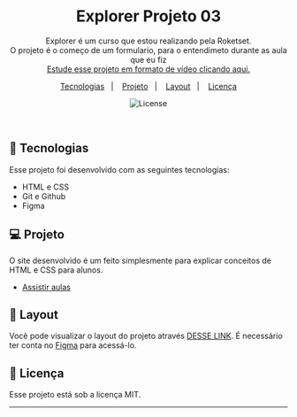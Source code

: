 <h1 align="center"> Explorer Projeto 03</h1>

<p align="center">
Explorer é um curso que estou realizando pela Roketset. <br/>
  O projeto é o começo de um formulario, para o entendimeto durante as aula que eu fiz <br/>
<a href="https://app.rocketseat.com.br/classroom/stage-03/group/formularios-validacoes-e-customizacoes/challenge/criando-formularios">Estude esse projeto em formato de vídeo clicando aqui.</a>
</p>

<p align="center">
  <a href="#-tecnologias">Tecnologias</a>&nbsp;&nbsp;&nbsp;|&nbsp;&nbsp;&nbsp;
  <a href="#-projeto">Projeto</a>&nbsp;&nbsp;&nbsp;|&nbsp;&nbsp;&nbsp;
  <a href="#-layout">Layout</a>&nbsp;&nbsp;&nbsp;|&nbsp;&nbsp;&nbsp;
  <a href="#memo-licença">Licença</a>
</p>

<p align="center">
  <img alt="License" src="https://img.shields.io/static/v1?label=license&message=MIT&color=49AA26&labelColor=000000">
</p>

<br>

## 🚀 Tecnologias

Esse projeto foi desenvolvido com as seguintes tecnologias:

- HTML e CSS
- Git e Github
- Figma

## 💻 Projeto

O site desenvolvido é um feito simplesmente para explicar conceitos de HTML e CSS para alunos.

- [Assistir aulas](https://app.rocketseat.com.br/classroom/stage-03/group/formularios-validacoes-e-customizacoes/challenge/criando-formularios)

## 🔖 Layout

Você pode visualizar o layout do projeto através [DESSE LINK](https://www.figma.com/design/ZrGNZBbhEkbBSCvGSWQUzl/Explorer-Stage-03-Projeto-01-(Copy)?node-id=0-1&t=rWML5RYpSa56Q5cd-0). É necessário ter conta no [Figma](https://figma.com) para acessá-lo.

## :memo: Licença

Esse projeto está sob a licença MIT.

---
